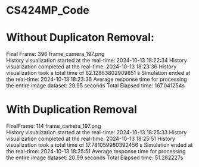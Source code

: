 # CS424MP_Code

# Without Duplicaton Removal:
Final Frame: 396    frame_camera_197.png      
History visualization started at the real-time:  2024-10-13 18:22:34
History visualization completed at the real-time:  2024-10-13 18:23:36
History visualization took a total time of  62.12863802909851 s
Simulation ended at the real-time:  2024-10-13 18:23:36
Average response time for processing the entire image dataset: 29.95 seconds
Total Elapsed time: 167.041254s

# With Duplication Removal
FinalFrame: 114    frame_camera_197.png      
History visualization started at the real-time:  2024-10-13 18:25:33
History visualization completed at the real-time:  2024-10-13 18:25:51
History visualization took a total time of  17.781059980392456 s
Simulation ended at the real-time:  2024-10-13 18:25:51
Average response time for processing the entire image dataset: 20.99 seconds
Total Elapsed time: 51.282227s
